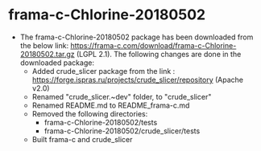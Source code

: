 # frama-c-Chlorine-20180502
* The frama-c-Chlorine-20180502 package has been downloaded from the below link:
	https://frama-c.com/download/frama-c-Chlorine-20180502.tar.gz (LGPL 2.1).
   The following changes are done in the downloaded package:
	- Added crude_slicer package from the link : https://forge.ispras.ru/projects/crude_slicer/repository (Apache v2.0)
	- Renamed "crude_slicer.~dev" folder, to "crude_slicer"
	- Renamed README.md to README_frama-c.md
	- Removed the following directories:
		- frama-c-Chlorine-20180502/tests 
		- frama-c-Chlorine-20180502/crude_slicer/tests
	- Built frama-c and crude_slicer
